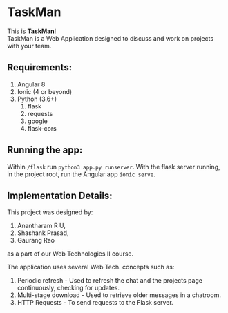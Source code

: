 # TaskMan
This is **TaskMan**! <br>
TaskMan is a Web Application designed to discuss and work on projects with your team. <br>

## Requirements:
1. Angular 8
2. Ionic (4 or beyond)
3. Python (3.6+)
	1. flask
	2. requests
	3. google
	4. flask-cors

## Running the app:
Within `/flask` run `python3 app.py runserver`.
With the flask server running, in the project root, run the Angular app `ionic serve`.

## Implementation Details:
This project was designed by:
1. Anantharam R U,
2. Shashank Prasad,
3. Gaurang Rao

as a part of our Web Technologies II course.

The application uses several Web Tech. concepts such as:
1. Periodic refresh - Used to refresh the chat and the projects page continuously, checking for updates.
2. Multi-stage download - Used to retrieve older messages in a chatroom.
3. HTTP Requests - To send requests to the Flask server.




